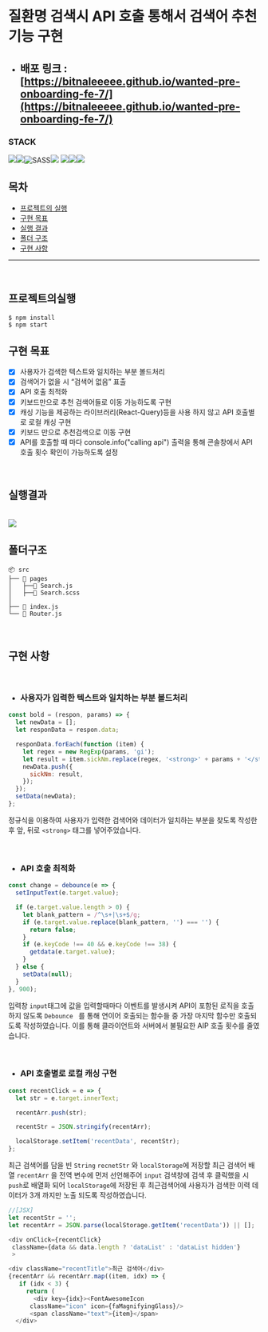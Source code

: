 # 질환명 검색시 API 호출 통해서 검색어 추천 기능 구현

- ## 배포 링크 : [https://bitnaleeeee.github.io/wanted-pre-onboarding-fe-7/](https://bitnaleeeee.github.io/wanted-pre-onboarding-fe-7/)

### STACK

<img src="https://img.shields.io/badge/JavaScript-FFCA28?style=flat-square&logo=javascript&logoColor=white"/><img src="https://img.shields.io/badge/React.js-58c3cc?style=flat-square&logo=React&logoColor=white"/><img alt="SASS" src ="https://img.shields.io/badge/SASS-CC6699.svg?&style=flat-square&logo=Sass&logoColor=white"/><img src="https://img.shields.io/badge/aws(EC2)-F6BB43?style=flat-square&logo=amazonaws&logoColor=white"/>
<img src="https://img.shields.io/badge/git-F05032?style=flat-square&logo=git&logoColor=white"><img src="https://img.shields.io/badge/github-181717?style=flat-square&logo=github&logoColor=white"><img src="https://img.shields.io/badge/fontawesome-339AF0?style=for-flat-square&logo=fontawesome&logoColor=white">

## 목차

- [프로젝트의 실행](#프로젝트의실행)
- [구현 목표](#구현목표)
- [실행 결과](#실행결과)
- [폴더 구조](#폴더구조)
- [구현 사항](#구현사항)

---

</br>

## 프로젝트의실행

```
$ npm install
$ npm start
```

## 구현 목표

- [x] 사용자가 검색한 텍스트와 일치하는 부분 볼드처리
- [x] 검색어가 없을 시 “검색어 없음” 표출
- [x] API 호출 최적화
- [x] 키보드만으로 추천 검색어들로 이동 가능하도록 구현
- [x] 캐싱 기능을 제공하는 라이브러리(React-Query)등을 사용 하지 않고 API 호출별로 로컬 캐싱 구현
- [x] 키보드 만으로 추천검색으로 이동 구현
- [x] API를 호출할 때 마다 console.info("calling api") 출력을 통해 콘솔창에서 API 호출 횟수 확인이 가능하도록 설정

</br>

## 실행결과

</br>

<img src="https://user-images.githubusercontent.com/99943583/195349755-8e6d0b85-a0d5-4f3a-8b77-bc1300316b21.gif">

</br>

## 폴더구조

```
📦 src
├── 📂 pages
│   ├──📜 Search.js
│   ├──📜 Search.scss
│
├── 📜 index.js
└── 📜 Router.js
```

</br>

## 구현 사항

<br>

- ### 사용자가 입력한 텍스트와 일치하는 부분 볼드처리

```javascript
const bold = (respon, params) => {
  let newData = [];
  let responData = respon.data;

  responData.forEach(function (item) {
    let regex = new RegExp(params, 'gi');
    let result = item.sickNm.replace(regex, '<strong>' + params + '</strong>');
    newData.push({
      sickNm: result,
    });
  });
  setData(newData);
};
```

정규식을 이용하여 사용자가 입력한 검색어와 데이터가 일치하는 부분을 찾도록 작성한 후
앞, 뒤로 `<strong>` 태그를 넣어주었습니다.

</br>

- ### API 호출 최적화

```javascript
const change = debounce(e => {
  setInputText(e.target.value);

  if (e.target.value.length > 0) {
    let blank_pattern = /^\s+|\s+$/g;
    if (e.target.value.replace(blank_pattern, '') === '') {
      return false;
    }
    if (e.keyCode !== 40 && e.keyCode !== 38) {
      getdata(e.target.value);
    }
  } else {
    setData(null);
  }
}, 900);
```

입력창 `input`태그에 값을 입력할때마다 이벤트를 발생시켜 API이 포함된 로직을 호출하지 않도록 `Debounce ` 를 통해 연이어 호출되는 함수들 중 가장 마지막 함수만 호출되도록 작성하였습니다.
이를 통해 클라이언트와 서버에서 불필요한 AIP 호출 횟수를 줄였습니다.

</br>

- ### API 호출별로 로컬 캐싱 구현

```javascript
const recentClick = e => {
  let str = e.target.innerText;

  recentArr.push(str);

  recentStr = JSON.stringify(recentArr);

  localStorage.setItem('recentData', recentStr);
};
```

최근 검색어를 담을 빈 `String` `recnetStr` 와 `localStorage`에 저장할 최근 검색어 배열 `recentArr` 을 전역 변수에 먼저 선언해주어 `input` 검색창에 검색 후 클릭했을 시 `push`로 배열화 되어 `localStorage`에 저장된 후 최근검색어에 사용자가 검색한 이력 데이터가 3개 까지만 노출 되도록 작성하였습니다.

```javascript
//[JSX]
let recentStr = '';
let recentArr = JSON.parse(localStorage.getItem('recentData')) || [];

<div onClick={recentClick}
 className={data && data.length ? 'dataList' : 'dataList hidden'}
 >

<div className="recentTitle">최근 검색어</div>
{recentArr && recentArr.map((item, idx) => {
   if (idx < 3) {
     return (
       <div key={idx}><FontAwesomeIcon
      className="icon" icon={faMagnifyingGlass}/>
      <span className="text">{item}</span>
  </div>
```
